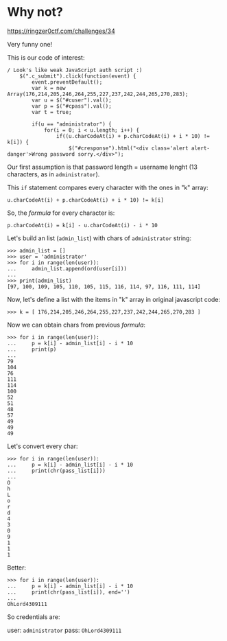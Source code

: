 # Why not?

https://ringzer0ctf.com/challenges/34

Very funny one!

This is our code of interest:

```
/ Look's like weak JavaScript auth script :)
	$(".c_submit").click(function(event) {
		event.preventDefault();
		var k = new Array(176,214,205,246,264,255,227,237,242,244,265,270,283);
		var u = $("#cuser").val();
		var p = $("#cpass").val();
		var t = true;
			
		if(u == "administrator") {
			for(i = 0; i < u.length; i++) {
				if((u.charCodeAt(i) + p.charCodeAt(i) + i * 10) != k[i]) {
					$("#cresponse").html("<div class='alert alert-danger'>Wrong password sorry.</div>");
```

Our first assumption is that password length = username lenght (13 characters, as in `administrator`).

This `if` statement compares every character with the ones in "k" array:

```
u.charCodeAt(i) + p.charCodeAt(i) + i * 10) != k[i]
```

So, the *formula* for every character is:

```
p.charCodeAt(i) = k[i] - u.charCodeAt(i) - i * 10
```

Let's build an list (`admin_list`) with chars of `administrator` string:

```
>>> admin_list = []
>>> user = 'administrator'
>>> for i in range(len(user)):
...     admin_list.append(ord(user[i]))
...
>>> print(admin_list)
[97, 100, 109, 105, 110, 105, 115, 116, 114, 97, 116, 111, 114]
```

Now, let's define a list with the items in "k" array in original javascript code:

```
>>> k = [ 176,214,205,246,264,255,227,237,242,244,265,270,283 ]
```

Now we can obtain chars from previous *formula*:

```
>>> for i in range(len(user)):
...     p = k[i] - admin_list[i] - i * 10
...     print(p)
...
79
104
76
111
114
100
52
51
48
57
49
49
49
```

Let's convert every char:

```
>>> for i in range(len(user)):
...     p = k[i] - admin_list[i] - i * 10
...     print(chr(pass_list[i]))
...
O
h
L
o
r
d
4
3
0
9
1
1
1
```

Better:

```
>>> for i in range(len(user)):
...     p = k[i] - admin_list[i] - i * 10
...     print(chr(pass_list[i]), end='')
...
OhLord4309111
```

So credentials are:

user: `administrator`
pass: `OhLord4309111`









